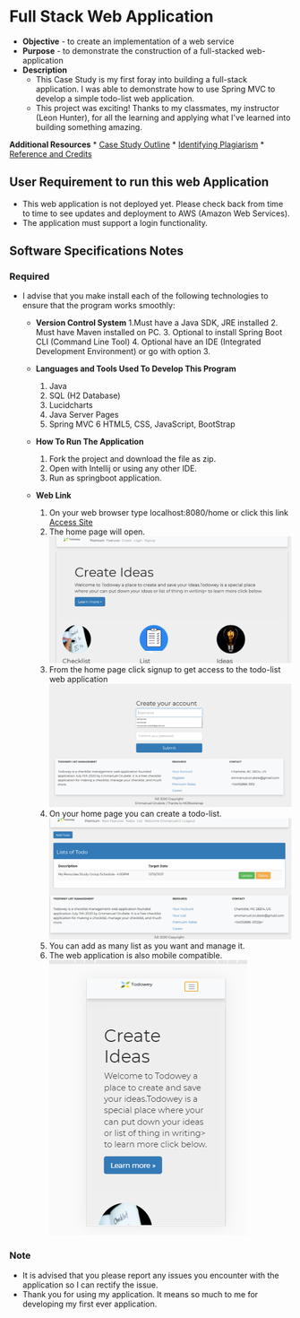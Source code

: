 # Full Stack Web Application
* **Objective** - to create an implementation of a web service
* **Purpose** - to demonstrate the construction of a full-stacked web-application
* **Description**
	* This Case Study is my first foray into building a full-stack application. I was able to demonstrate how to use Spring MVC to develop a simple todo-list web application.
	* This project was exciting! Thanks to my classmates, my instructor (Leon Hunter), for all the learning and applying what I've learned into building something amazing.

**Additional Resources**
	* [Case Study Outline](./case-study-outline.pdf)
	* [Identifying Plagiarism](./README_plagiarism.md)
	* [Reference and Credits](./README_Reference.md)



## User Requirement to run this web Application 
* This web application is not deployed yet. Please check back from time to time to see updates and deployment to AWS (Amazon Web Services).
* The application must support a login functionality.




## Software Specifications Notes

### Required
* I advise that you make install each of the following technologies to ensure that the program works smoothly:
  * **Version Control System**
    1.Must have a Java SDK, JRE installed
    2. Must have Maven installed on PC.
    3. Optional to install Spring Boot CLI (Command Line Tool)
    4. Optional have an IDE (Integrated Development Environment) or go with option 3.
    
  * **Languages and Tools Used To Develop This Program**
    1. Java
    2. SQL (H2 Database)
    3. Lucidcharts
    4. Java Server Pages
    5. Spring MVC
    6  HTML5, CSS, JavaScript, BootStrap

  * **How To Run The Application**
    1. Fork the project and download the file as zip.
    2. Open with Intellij or using any other IDE.
    3. Run as springboot application.
    
  * **Web Link**
    1. On your web browser type localhost:8080/home or click this link [Access Site](localhost:8080/home)
    2. The home page will open.
        ![](./pic/pics1.png)
    3. From the home page click signup to get access to the todo-list web application
        ![](./pic/pics2.png)
    4. On your home page you can create a todo-list.
        ![](./pic/pics5.png)
    5. You can add as many list as you want and manage it.
    6. The web application is also mobile compatible.
        ![](./pic/mobile.png)

  



### Note
* It is advised that you please report any issues you encounter with the application so I can rectify the issue.
* Thank you for using my application. It means so much to me for developing my first ever application.